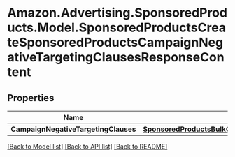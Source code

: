 # Amazon.Advertising.SponsoredProducts.Model.SponsoredProductsCreateSponsoredProductsCampaignNegativeTargetingClausesResponseContent

## Properties

Name | Type | Description | Notes
------------ | ------------- | ------------- | -------------
**CampaignNegativeTargetingClauses** | [**SponsoredProductsBulkCampaignNegativeTargetingClauseOperationResponse**](SponsoredProductsBulkCampaignNegativeTargetingClauseOperationResponse.md) |  | 

[[Back to Model list]](../README.md#documentation-for-models) [[Back to API list]](../README.md#documentation-for-api-endpoints) [[Back to README]](../README.md)

